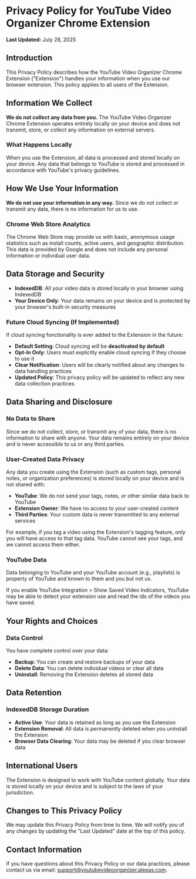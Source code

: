 # Privacy Policy for YouTube Video Organizer Chrome Extension

**Last Updated:** July 28, 2025

## Introduction

This Privacy Policy describes how the YouTube Video Organizer Chrome Extension ("Extension") handles your information when you use our browser extension. This policy applies to all users of the Extension.

## Information We Collect

**We do not collect any data from you.** The YouTube Video Organizer Chrome Extension operates entirely locally on your device and does not transmit, store, or collect any information on external servers.

### What Happens Locally

When you use the Extension, all data is processed and stored locally on your device. Any data that belongs to YouTube is stored and processed in accordance with YouTube's privacy guidelines.

## How We Use Your Information

**We do not use your information in any way.** Since we do not collect or transmit any data, there is no information for us to use.

### Chrome Web Store Analytics
The Chrome Web Store may provide us with basic, anonymous usage statistics such as install counts, active users, and geographic distribution. This data is provided by Google and does not include any personal information or individual user data.

## Data Storage and Security

- **IndexedDB**: All your video data is stored locally in your browser using IndexedDB
- **Your Device Only**: Your data remains on your device and is protected by your browser's built-in security measures

### Future Cloud Syncing (If Implemented)
If cloud syncing functionality is ever added to the Extension in the future:
- **Default Setting**: Cloud syncing will be **deactivated by default**
- **Opt-In Only**: Users must explicitly enable cloud syncing if they choose to use it
- **Clear Notification**: Users will be clearly notified about any changes to data handling practices
- **Updated Policy**: This privacy policy will be updated to reflect any new data collection practices

## Data Sharing and Disclosure

### No Data to Share
Since we do not collect, store, or transmit any of your data, there is no information to share with anyone. Your data remains entirely on your device and is never accessible to us or any third parties.

### User-Created Data Privacy
Any data you create using the Extension (such as custom tags, personal notes, or organization preferences) is stored locally on your device and is not shared with:
- **YouTube**: We do not send your tags, notes, or other similar data back to YouTube
- **Extension Owner**: We have no access to your user-created content
- **Third Parties**: Your custom data is never transmitted to any external services

For example, if you tag a video using the Extension's tagging feature, only you will have access to that tag data. YouTube cannot see your tags, and we cannot access them either.

### YouTube Data
Data belonging to YouTube and your YouTube account (e.g., playlists) is property of YouTube and known to them and you but not us.

If you enable YouTube Integration > Show Saved Video Indicators, YouTube may be able to detect your extension use and read the ids of the videos you have saved.

## Your Rights and Choices

### Data Control
You have complete control over your data:
- **Backup**: You can create and restore backups of your data
- **Delete Data**: You can delete individual videos or clear all data
- **Uninstall**: Removing the Extension deletes all stored data

## Data Retention

### IndexedDB Storage Duration
- **Active Use**: Your data is retained as long as you use the Extension
- **Extension Removal**: All data is permanently deleted when you uninstall the Extension
- **Browser Data Clearing**: Your data may be deleted if you clear browser data

## International Users

The Extension is designed to work with YouTube content globally. Your data is stored locally on your device and is subject to the laws of your jurisdiction.

## Changes to This Privacy Policy

We may update this Privacy Policy from time to time. We will notify you of any changes by updating the "Last Updated" date at the top of this policy.

## Contact Information

If you have questions about this Privacy Policy or our data practices, please contact us via email: support@youtubevideoorganizer.aleeas.com.